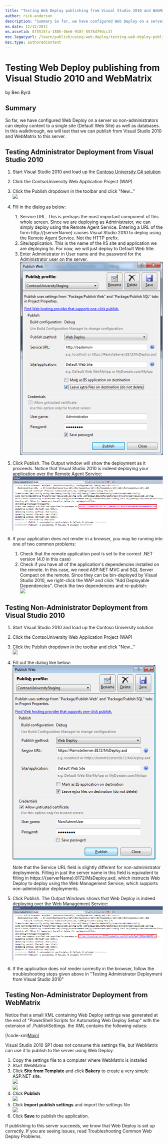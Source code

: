 ```yaml
---
title: "Testing Web Deploy publishing from Visual Studio 2010 and WebMatrix"
author: rick-anderson
description: "Summary So far, we have configured Web Deploy on a server so non-administrators can deploy content to a single site (Default Web Site) as well as databases...."
ms.date: 12/12/2011
ms.assetid: 8f5515fa-1885-46e6-918f-5578d79dcc3f
msc.legacyurl: /learn/publish/using-web-deploy/testing-web-deploy-publishing-from-visual-studio-2010-and-webmatrix
msc.type: authoredcontent
---
```

# Testing Web Deploy publishing from Visual Studio 2010 and WebMatrix

by Ben Byrd

## Summary

So far, we have configured Web Deploy on a server so non-administrators can deploy content to a single site (Default Web Site) as well as databases. In this walkthrough, we will test that we can publish from Visual Studio 2010 and WebMatrix to this server.

## Testing Administrator Deployment from Visual Studio 2010

1. Start Visual Studio 2010 and load up the [Contoso University C# solution](https://code.msdn.microsoft.com/ASPNET-MVC-Application-b01a9fe8)
2. Click the ContsoUniversity Web Application Project (WAP)
3. Click the Publish dropdown in the toolbar and click "New…"  
     [![](testing-web-deploy-publishing-from-visual-studio-2010-and-webmatrix/_static/image2.png)](testing-web-deploy-publishing-from-visual-studio-2010-and-webmatrix/_static/image1.png)
4. Fill in the dialog as below: 

   1. Service URL. This is perhaps the most important component of this whole screen. Since we are deploying as Administrator, we can simply deploy using the Remote Agent Service. Entering a URL of the form http://{serverName} causes Visual Studio 2010 to deploy using the Remote Agent Service. Not the HTTP prefix.
   2. Site/application. This is the name of the IIS site and application we are deploying to. For now, we will just deploy to Default Web Site.
   3. Enter Administrator in User name and the password for the Administrator user on the server.   
       [![](testing-web-deploy-publishing-from-visual-studio-2010-and-webmatrix/_static/image4.png)](testing-web-deploy-publishing-from-visual-studio-2010-and-webmatrix/_static/image3.png)
5. Click Publish. The Output window will show the deployment as it proceeds. Notice that Visual Studio 2010 is indeed deploying your application over the Remote Agent Service:  
    [![](testing-web-deploy-publishing-from-visual-studio-2010-and-webmatrix/_static/image6.png)](testing-web-deploy-publishing-from-visual-studio-2010-and-webmatrix/_static/image5.png)
6. If your application does not render in a browser, you may be running into one of two common problems: 

    1. Check that the remote application pool is set to the correct .NET version (4.0 in this case)
    2. Check if you have all of the application's dependencies installed on the remote. In this case, we need ASP.NET MVC and SQL Server Compact on the remote. Since they can be bin-deployed by Visual Studio 2010, we right-click the WAP and click "Add Deployable Dependencies". Check the two dependencies and re-publish:  
        [![](testing-web-deploy-publishing-from-visual-studio-2010-and-webmatrix/_static/image8.png)](testing-web-deploy-publishing-from-visual-studio-2010-and-webmatrix/_static/image7.png)

## Testing Non-Administrator Deployment from Visual Studio 2010

1. Start Visual Studio 2010 and load up the Contoso University solution
2. Click the ContsoUniversity Web Application Project (WAP)
3. Click the Publish dropdown in the toolbar and click "New…"  
    [![](testing-web-deploy-publishing-from-visual-studio-2010-and-webmatrix/_static/image10.png)](testing-web-deploy-publishing-from-visual-studio-2010-and-webmatrix/_static/image9.png)
4. Fill out the dialog like below:  
    [![](testing-web-deploy-publishing-from-visual-studio-2010-and-webmatrix/_static/image12.png)](testing-web-deploy-publishing-from-visual-studio-2010-and-webmatrix/_static/image11.png)

    Note that the Service URL field is slightly different for non-administrator deployments. Filling in just the server name in this field is equivalent to filling in https://{serverName}:8172/MsDeploy.axd, which instructs Web Deploy to deploy using the Web Management Service, which supports non-administrator deployments.
5. Click Publish. The Output Windows shows that Web Deploy is indeed deploying over the Web Management Service:  
    [![](testing-web-deploy-publishing-from-visual-studio-2010-and-webmatrix/_static/image14.png)](testing-web-deploy-publishing-from-visual-studio-2010-and-webmatrix/_static/image13.png)
6. If the application does not render correctly in the browser, follow the troubleshooting steps given above in "Testing Administrator Deployment from Visual Studio 2010"

## Testing Non-Administrator Deployment from WebMatrix

Notice that a small XML containing Web Deploy settings was generated at the end of "PowerShell Scripts for Automating Web Deploy Setup" with the extension of .PublishSettings. the XML contains the following values:

[!code-xml[Main](testing-web-deploy-publishing-from-visual-studio-2010-and-webmatrix/samples/sample1.xml)]

Visual Studio 2010 SP1 does not consume this settings file, but WebMatrix can use it to publish to the server using Web Deploy.

1. Copy the settings file to a computer where WebMatrix is installed
2. Start WebMatrix
3. Click **Site from Template** and click **Bakery** to create a very simple ASP.NET site.   
    [![](testing-web-deploy-publishing-from-visual-studio-2010-and-webmatrix/_static/image16.png)](testing-web-deploy-publishing-from-visual-studio-2010-and-webmatrix/_static/image15.png)  
    [![](testing-web-deploy-publishing-from-visual-studio-2010-and-webmatrix/_static/testing-web-deploy-publishing-from-visual-studio-2010-and-webmatrix-1080-image82.jpeg)](testing-web-deploy-publishing-from-visual-studio-2010-and-webmatrix/_static/testing-web-deploy-publishing-from-visual-studio-2010-and-webmatrix-1080-image81.jpeg)
4. Click **Publish   
[![](testing-web-deploy-publishing-from-visual-studio-2010-and-webmatrix/_static/image18.png)](testing-web-deploy-publishing-from-visual-studio-2010-and-webmatrix/_static/image17.png)**
5. Click **Import publish settings** and import the settings file   
    [![](testing-web-deploy-publishing-from-visual-studio-2010-and-webmatrix/_static/image20.png)](testing-web-deploy-publishing-from-visual-studio-2010-and-webmatrix/_static/image19.png)
6. Click **Save** to publish the application.

If publishing to this server succeeds, we know that Web Deploy is set up correctly. If you are seeing issues, read Troubleshooting Common Web Deploy Problems.
